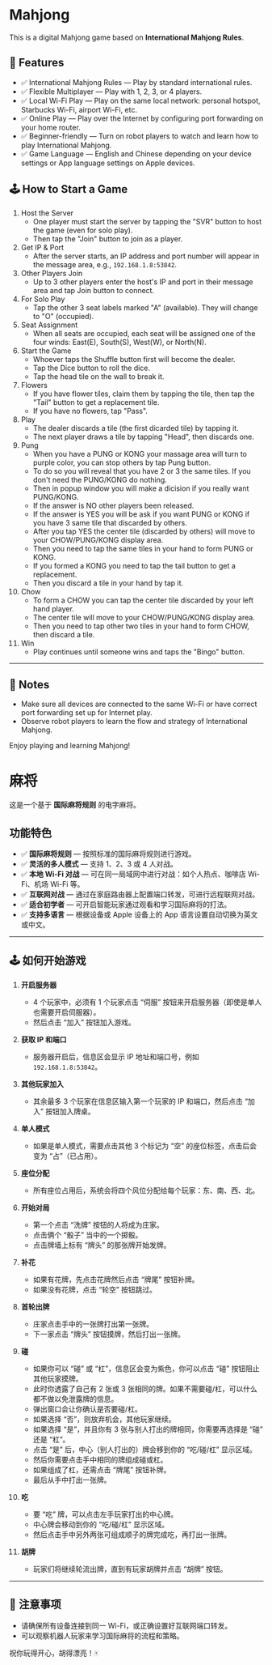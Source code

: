 # Mahjong

This is a digital Mahjong game based on **International Mahjong Rules**.

## 🎴 Features

- ✅ International Mahjong Rules — Play by standard international rules.
- ✅ Flexible Multiplayer — Play with 1, 2, 3, or 4 players.
- ✅ Local Wi-Fi Play — Play on the same local network: personal hotspot, Starbucks Wi-Fi, airport Wi-Fi, etc.
- ✅ Online Play — Play over the Internet by configuring port forwarding on your home router.
- ✅ Beginner-friendly — Turn on robot players to watch and learn how to play International Mahjong.
- ✅ Game Language — English and Chinese depending on your device settings or App language settings on Apple devices.


## 🕹️ How to Start a Game

1. Host the Server
   - One player must start the server by tapping the "SVR" button to host the game (even for solo play).
   - Then tap the "Join" button to join as a player.
2. Get IP & Port
   - After the server starts, an IP address and port number will appear in the message area, e.g., `192.168.1.8:53842`.
3. Other Players Join
   - Up to 3 other players enter the host's IP and port in their message area and tap Join button to connect.
4. For Solo Play
   - Tap the other 3 seat labels marked "A" (available). They will change to "O" (occupied).
5. Seat Assignment
   - When all seats are occupied, each seat will be assigned one of the four winds: East(E), South(S), West(W), or North(N).
6. Start the Game
   - Whoever taps the Shuffle button first will become the dealer.
   - Tap the Dice button to roll the dice.
   - Tap the head tile on the wall to break it.
7. Flowers
   - If you have flower tiles, claim them by tapping the tile, then tap the "Tail" button to get a replacement tile.
   - If you have no flowers, tap "Pass".
8. Play
   - The dealer discards a tile (the first dicarded tile) by tapping it.
   - The next player draws a tile by tapping "Head", then discards one.
9. Pung
   - When you have a PUNG or KONG your massage area will turn to purple color, you can stop others by tap Pung button.
   - To do so you will reveal that you have 2 or 3 the same tiles. If you don't need the PUNG/KONG do nothing.
   - Then in popup window you will make a dicision if you really want PUNG/KONG.
   - If the answer is NO other players been released.
   - If the answer is YES you will be ask if you want PUNG or KONG if you have 3 same tile that discarded by others.
   - After you tap YES the center tile (discarded by others) will move to your CHOW/PUNG/KONG display area.
   - Then you need to tap the same tiles in your hand to form PUNG or KONG.
   - If you formed a KONG you need to tap the tail button to get a replacement.
   - Then you discard a tile in your hand by tap it.
10. Chow
    - To form a CHOW you can tap the center tile discarded by your left hand player.
    - The center tile will move to your CHOW/PUNG/KONG display area.
    - Then you need to tap other two tiles in your hand to form CHOW, then discard a tile.
11. Win
    - Play continues until someone wins and taps the "Bingo" button.
---

## 📱 Notes

- Make sure all devices are connected to the same Wi-Fi or have correct port forwarding set up for Internet play.
- Observe robot players to learn the flow and strategy of International Mahjong.

Enjoy playing and learning Mahjong!

# 麻将

这是一个基于 **国际麻将规则** 的电字麻将。

## 功能特色

- ✅ **国际麻将规则** — 按照标准的国际麻将规则进行游戏。
- ✅ **灵活的多人模式** — 支持 1、2、3 或 4 人对战。
- ✅ **本地 Wi-Fi 对战** — 可在同一局域网中进行对战：如个人热点、咖啡店 Wi-Fi、机场 Wi-Fi 等。
- ✅ **互联网对战** — 通过在家庭路由器上配置端口转发，可进行远程联网对战。
- ✅ **适合初学者** — 可开启智能玩家通过观看和学习国际麻将的打法。
- ✅ **支持多语言** — 根据设备或 Apple 设备上的 App 语言设置自动切换为英文或中文。

---

## 🕹️ 如何开始游戏

1. **开启服务器**
   - 4 个玩家中，必须有 1 个玩家点击 “伺服” 按钮来开启服务器（即使是单人也需要开启伺服器）。
   - 然后点击 “加入” 按钮加入游戏。

2. **获取 IP 和端口**
   - 服务器开启后，信息区会显示 IP 地址和端口号，例如 `192.168.1.8:53842`。

3. **其他玩家加入**
   - 其余最多 3 个玩家在信息区输入第一个玩家的 IP 和端口，然后点击 “加入” 按钮加入牌桌。

4. **单人模式**
   - 如果是单人模式，需要点击其他 3 个标记为 “空” 的座位标签，点击后会变为 “占”（已占用）。

5. **座位分配**
   - 所有座位占用后，系统会将四个风位分配给每个玩家：东、南、西、北。

6. **开始对局**
   - 第一个点击 “洗牌” 按钮的人将成为庄家。
   - 点击俩个 “骰子” 当中的一个掷骰。
   - 点击牌墙上标有 “牌头” 的那张牌开始发牌。

7. **补花**
   - 如果有花牌，先点击花牌然后点击 “牌尾” 按钮补牌。
   - 如果没有花牌，点击 “轮空” 按钮跳过。

8. **首轮出牌**
   - 庄家点击手中的一张牌打出第一张牌。
   - 下一家点击 “牌头” 按钮摸牌，然后打出一张牌。

9. **碰**
   - 如果你可以 “碰” 或 “杠”，信息区会变为紫色，你可以点击 “碰” 按钮阻止其他玩家摸牌。
   - 此时你透露了自己有 2 张或 3 张相同的牌。如果不需要碰/杠，可以什么都不做以免泄露牌的信息。
   - 弹出窗口会让你确认是否要碰/杠。
   - 如果选择 “否”，则放弃机会，其他玩家继续。
   - 如果选择 “是”，并且你有 3 张与别人打出的牌相同，你需要再选择是 “碰” 还是 “杠”。
   - 点击 “是” 后，中心（别人打出的）牌会移到你的 “吃/碰/杠” 显示区域。
   - 然后你需要点击手中相同的牌组成碰或杠。
   - 如果组成了杠，还需点击 “牌尾” 按钮补牌。
   - 最后从手中打出一张牌。

10. **吃**
    - 要 “吃” 牌，可以点击左手玩家打出的中心牌。
    - 中心牌会移动到你的 “吃/碰/杠” 显示区域。
    - 然后点击手中另外两张可组成顺子的牌完成吃，再打出一张牌。

11. **胡牌**
    - 玩家们将继续轮流出牌，直到有玩家胡牌并点击 “胡牌” 按钮。

---

## 📱 注意事项

- 请确保所有设备连接到同一 Wi-Fi，或正确设置好互联网端口转发。
- 可以观察机器人玩家来学习国际麻将的流程和策略。

祝你玩得开心，胡得漂亮！🀄
